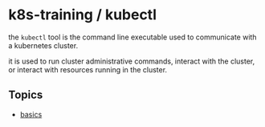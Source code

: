 # k8s-training / kubectl

the `kubectl` tool is the command line executable used to communicate with a kubernetes cluster.

it is used to run cluster administrative commands, interact with the cluster, or interact with resources running in the cluster.

## Topics

- [basics](basics/readme/md)
